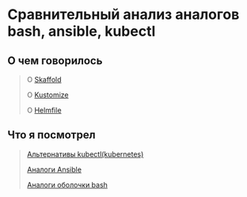 # Сравнительный анализ аналогов bash, ansible, kubectl

## О чем говорилось 
> О [Skaffold](https://github.com/RomashovVs/dell-compare-analysis/blob/main/Skaffold.md/)
>
> О [Kustomize](https://github.com/RomashovVs/dell-compare-analysis/blob/main/Kustomize.md)
>
> О [Helmfile](https://github.com/RomashovVs/dell-compare-analysis/blob/main/Helmfile.md)

## Что я посмотрел
> [Альтернативы kubectl(kubernetes)](https://github.com/RomashovVs/dell-compare-analysis/blob/main/Kubernetes-alternatives.md)
> 
> [Аналоги Ansible](https://github.com/RomashovVs/dell-compare-analysis/blob/main/Ansible-alternatives.md)
> 
> [Аналоги оболочки bash](https://github.com/RomashovVs/dell-compare-analysis/blob/main/Bash-alternatives.md)


